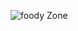![foody Zone](https://github.com/prosanjeev/Foody-Zone/assets/154009697/0471df2e-3e13-4db8-b45e-7d1531096812)

